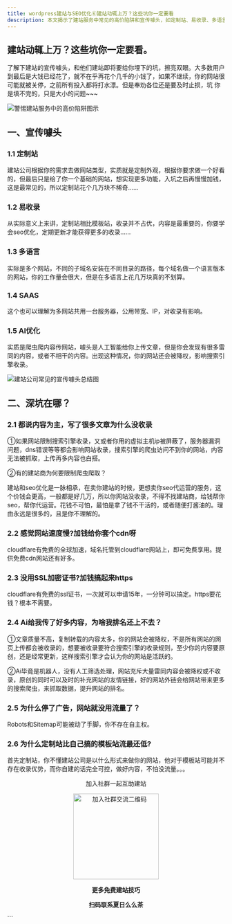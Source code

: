 ```yaml
---
title: wordpress建站与SEO优化⑥建站动辄上万？这些坑你一定要看
description: 本文揭示了建站服务中常见的高价陷阱和宣传噱头，如定制站、易收录、多语言、SAAS、AI优化等，并深入分析了这些服务背后可能隐藏的问题，如限制收录、额外收费（CDN、SSL）、内容质量低劣、流量依赖广告等，提醒用户警惕并考虑自主建站。
---
```


## 建站动辄上万？这些坑你一定要看。

了解下建站的宣传噱头，和他们建站即将要给你埋下的坑，擦亮双眼。大多数用户到最后是大钱已经花了，就不在乎再花个几千的小钱了，如果不继续，你的网站很可能就被关停，之前所有投入都将打水漂。但是奉劝各位还是要及时止损，坑 你是填不完的，只是大小的问题~~~

![警惕建站服务中的高价陷阱图示](https://cos.files.maozhishi.com/public/attachments/lfx/1671688384719.png)

## 一、宣传噱头 

### 1.1 定制站 

建站公司根据你的需求去做网站类型，实质就是定制外观，根据你要求做一个好看的，但最后只是给了你一个基础的网站，想实现更多功能，入坑之后再慢慢加钱，这是最常见的，所以定制站花个几万块不稀奇……

### 1.2 易收录 

从实际意义上来讲，定制站相比模板站，收录并不占优，内容是最重要的，你要学会seo优化，定期更新才能获得更多的收录……

### 1.3 多语言 

实际是多个网站，不同的子域名安装在不同目录的路径，每个域名做一个语言版本的网站，你的工作量会很大，但是在多语言上花几万块真的不划算。

### 1.4 SAAS 

这个也可以理解为多网站共用一台服务器，公用带宽、IP，对收录有影响。

### 1.5 AI优化 

实质是爬虫爬内容传网站，噱头是人工智能给你上传文章，但是你会发现有很多雷同的内容，或者不相干的内容。出现这种情况，你的网站还会被降权，影响搜索引擎收录。

![建站公司常见的宣传噱头总结图](https://cos.files.maozhishi.com/public/attachments/lfx/1671688384720.png)

## 二、深坑在哪？ 

### 2.1 都说内容为主，写了很多文章为什么没收录 

①如果网站限制搜索引擎收录，又或者你用的虚拟主机ip被屏蔽了，服务器漏洞问题，dns错误等等都会影响网站收录，搜索引擎的爬虫访问不到你的网站，内容无法被抓取，上传再多内容也白搭。

②有的建站商为何要限制爬虫爬取？

建站和seo优化是一脉相承，在卖你建站的时候，更想卖你seo代运营的服务，这个价钱会更高，一般都是好几万，所以你网站没收录，不得不找建站商，给钱帮你seo，帮你代运营。花钱不可怕，最怕是拿了钱不干活的，或者随便打酱油的。理由永远是很多的，且是你不理解的。

### 2.2 感觉网站速度慢?加钱给你套个cdn呀 

cloudflare有免费的全球加速，域名托管到cloudflare网站上，即可免费享用。提供免费cdn网站还有好多。

### 2.3 没用SSL加密证书?加钱搞起来https 

cloudflare有免费的ssl证书，一次就可以申请15年，一分钟可以搞定。https要花钱？根本不需要。

### 2.4 Ai给我传了好多内容，为啥我排名还上不去？ 

①文章质量不高，复制转载的内容太多，你的网站会被降权，不是所有网站的网页上传都会被收录的，想要被收录要符合搜索引擎的收录规则，至少你的内容要原创，还是经常更新，这样搜索引擎才会认为你的网站是活跃的。

②Ai毕竟是机器人，没有人工筛选处理，网站充斥大量雷同内容会被降权或不收录，原创的同时可以及时的补充网站的友情链接，好的网站外链会给网站带来更多的搜索爬虫，来抓取数据，提升网站的排名。

### 2.5 为什么停了广告，网站就没用流量了？ 

Robots和Sitemap可能被动了手脚，你不存在自主权。

### 2.6 为什么定制站比自己搞的模板站流最还低? 

首先定制站，你不懂建站公司是以什么形式来做你的网站，他对于模板站可能并不存在收录优势，而你自建的话完全可控，做好内容，不怕没流量。。。

<p style="text-align: center;">加入社群一起互助建站</p>
<p style="text-align: center;"><img src="https://cos.files.maozhishi.com/public/attachments/lfx/1671688384728.png" width="198" alt="加入社群交流二维码" /></p>
<p style="text-align: center;"><strong>更多免费建站技巧</strong></p>
<p style="text-align: center;"><strong>扫码联系夏日么么茶</strong></p>
```
